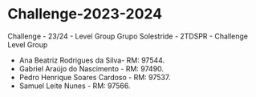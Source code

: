 # Challenge-2023-2024
Challenge - 23/24 - Level Group
Grupo Solestride - 2TDSPR - Challenge Level Group
- Ana Beatriz Rodrigues da Silva- RM: 97544.
- Gabriel Araújo do Nascimento - RM: 97490.
- Pedro Henrique Soares Cardoso - RM: 97537.
- Samuel Leite Nunes - RM: 97566.
